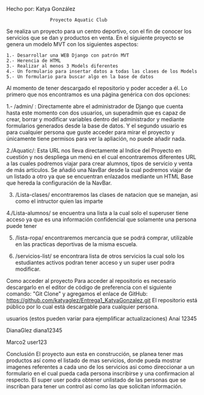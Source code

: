 Hecho por: Katya González

                    Proyecto Aquatic Club

Se realiza un proyecto para un centro deportivo, con el fin de conocer los servicios que se dan y productos en venta.
En el siguiente proyecto se genera un modelo MVT con los siguientes aspectos:

    1.- Desarrollar una WEB Django con patrón MVT
    2.- Herencia de HTML
    3.- Realizar al menos 3 Models diferentes
    4.- Un formulario para insertar datos a todas las clases de los Models
    5.- Un formulario para buscar algo en la base de datos
Al momento de tener descargado el repositorio y poder acceder a él. Lo primero que nos encontramos es una página genérica con dos opciones:

1.- /admin/ : Directamente abre el administrador de Django que cuenta hasta este momento con dos usuarios, un superadmin que es capaz de crear, borrar y  modificar variables dentro del administrador y mediante formularios generados desde la base de datos. Y el segundo usuario es para cualquier persona que guste acceder para mirar el proyecto y únicamente tiene permisos para ver la apliación, no puede añadir nada.
  
  2./Aquatic/: Esta URL nos lleva directamente al Indice del Proyecto en cuestión y nos despliega un menú en el cual encontraremos diferentes URL a las cuales podremos viajar para crear alumnos, tipos de servicio y venta de más artículos. Se añadió una NavBar desde la cual podremos viajar de un listado a otro ya que se encuentran enlazados mediante un HTML Base que hereda la configuración de la NavBar.

  3. /Lista-clases/ encontraremos las clases de natacion que se manejan, asi como el intructor quien las imparte

  4./Lista-alumnos/ se encuentra una lista a la cual solo el superuser tiene acceso ya que es una información confidencial que solamente una persona puede tener

  5. /lista-ropa/ encontraremos mercancia que se podrá comprar, utilizable en las practicas deportivas de la misma escuela.

  6. /servicios-list/ se encontrara lista de otros servicios la cual solo los estudiantes activos podran tener acceso y un super user podra modificar. 

Como acceder al proyecto
Para acceder al repositorio es necesario descargarlo en el editor de código de preferencia con el siguiente comando: "Git Clone" y agregamos el enlace de GitHub: https://github.com/katyaglez/Entrega1_KatyaGonzalez.git El repositorio está público por lo cual está descargable para cualquier persona.

usuarios (estos pueden variar para ejemplificar actualizaciones)
Anaí
12345

DianaGlez
diana12345

Marco2
user123

Conclusión
El proyecto aun esta en construcción, se planea tener mas productos así como el listado de mas servicios, donde pueda mostrar imagenes referentes a cada uno de los servicios
asi como direccionar a un formulario en el cual pueda cada persona inscribirse y una confirmacion al respecto. 
El super user podra obtener unlistado de las personas que se inscriban para tener un control asi como las que solicitan información.

